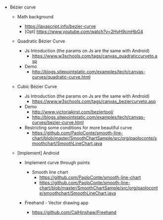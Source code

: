 * Bézier curve
	* Math background
		* https://javascript.info/bezier-curve
        * [Opt] https://www.youtube.com/watch?v=2HvH9cmHbG4
		
	* Quadratic Bézier Curve
		* Js Introduction (the params on Js are the same with Android)
			* https://www.w3schools.com/tags/canvas_quadraticcurveto.asp
		* Demo
			* http://blogs.sitepointstatic.com/examples/tech/canvas-curves/quadratic-curve.html

	* Cubic Bézier Curve
		* Js Introduction (the params on Js are the same with Android)
			* https://www.w3schools.com/tags/canvas_beziercurveto.asp
		* Demo
			* http://www.victoriakirst.com/beziertool/
			* http://blogs.sitepointstatic.com/examples/tech/canvas-curves/bezier-curve.html
		* Restricting some conditions for more beautiful curve
			* https://github.com/PaoloConte/smooth-line-chart/blob/master/SmoothChartSample/src/org/paoloconte/smoothchart/SmoothLineChart.java

	* [Implement] Android
		* Implement curve through points
			* Smooth line chart
				* https://github.com/PaoloConte/smooth-line-chart
				* https://github.com/PaoloConte/smooth-line-chart/blob/master/SmoothChartSample/src/org/paoloconte/smoothchart/SmoothLineChart.java

		* Freehand - Vector drawing app
			* https://github.com/CalHinshaw/Freehand